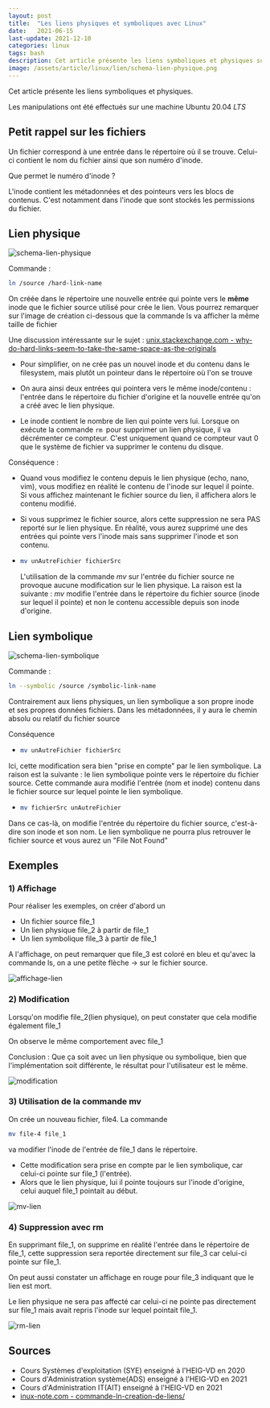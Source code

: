 ```yaml
---
layout: post
title:  "Les liens physiques et symboliques avec Linux"
date:   2021-06-15
last-update: 2021-12-10 
categories: linux
tags: bash
description: Cet article présente les liens symboliques et physiques sur un système d'exploitation GNU/Linux
image: /assets/article/linux/lien/schema-lien-physique.png
---
```


Cet article présente les liens symboliques et physiques. 

Les manipulations ont été effectués sur une machine Ubuntu 20.04 *LTS*



## Petit rappel sur les fichiers  

Un fichier correspond à une entrée dans le répertoire où il se trouve. Celui-ci contient le nom du fichier ainsi que son numéro d'inode.

Que permet le numéro d'inode ?

L'inode contient les métadonnées et des pointeurs vers les blocs de contenus. C'est notamment dans l'inode que sont stockés les permissions du fichier.



## Lien physique 

![schema-lien-physique]({{site.url_complet}}/assets/article/linux/lien/schema-lien-physique.png)

Commande :

```bash
ln /source /hard-link-name
```

On créée dans  le répertoire une nouvelle entrée qui pointe vers le **même** inode que le fichier source utilisé pour crée le lien. Vous pourrez remarquer sur l'image de création ci-dessous que la commande ls va afficher la même taille de fichier

Une discussion intéressante sur le sujet : [unix.stackexchange.com - why-do-hard-links-seem-to-take-the-same-space-as-the-originals](https://unix.stackexchange.com/questions/88423/why-do-hard-links-seem-to-take-the-same-space-as-the-originals)

- Pour simplifier, on ne crée pas un nouvel inode et du contenu dans le filesystem, mais plutôt un pointeur dans le répertoire où l'on se trouve


- On aura ainsi deux entrées qui pointera vers le même inode/contenu : l'entrée dans le répertoire du fichier d'origine et la nouvelle entrée qu'on a créé avec le lien physique.
- Le inode contient le nombre de lien qui pointe vers lui. Lorsque on exécute la commande `rm `pour supprimer un lien physique, il va décrémenter ce compteur. C'est uniquement quand ce compteur vaut 0 que le système de fichier va supprimer le contenu du  disque.



Conséquence :

- Quand vous modifiez le contenu depuis le lien physique (echo, nano, vim), vous modifiez en réalité le contenu de l'inode sur lequel il pointe. Si vous affichez maintenant le fichier source du lien, il affichera alors le contenu modifié.

- Si vous supprimez le fichier source, alors cette suppression ne sera PAS reporté sur le lien physique. En réalité, vous aurez supprimé une des entrées qui pointe vers l'inode mais sans supprimer l'inode et son contenu.

  

- ```bash
  mv unAutreFichier fichierSrc
  ```

  L'utilisation de la commande *mv* sur l'entrée du fichier source ne provoque  aucune modification sur le lien physique. La raison est la suivante : *mv* modifie l'entrée dans le répertoire du fichier source (inode sur lequel il pointe) et non le contenu accessible depuis son inode d'origine.



## Lien symbolique 

![schema-lien-symbolique]({{site.url_complet}}/assets/article/linux/lien/schema-lien-symbolique.png)

Commande :

```bash
ln --symbolic /source /symbolic-link-name
```

Contrairement aux liens physiques, un lien symbolique a son propre inode et ses propres données fichiers. Dans les métadonnées, il y aura le chemin absolu ou relatif du fichier source

Conséquence 

- ```bash
  mv unAutreFichier fichierSrc
  ```

Ici, cette modification sera bien "prise en compte" par le lien symbolique. La raison est la suivante : le lien symbolique pointe vers le répertoire du fichier source. Cette commande aura modifié l'entrée (nom et inode) contenu dans le fichier source sur lequel pointe le lien symbolique.



- ```bash
  mv fichierSrc unAutreFichier 
  ```

Dans ce cas-là, on modifie l'entrée du répertoire du fichier source, c'est-à-dire son inode et son nom. Le lien symbolique ne pourra plus retrouver le fichier source et vous aurez un "File Not Found"



## Exemples



### 1) Affichage

Pour réaliser les exemples, on créer d'abord un

-  Un fichier source file_1
- Un lien physique file_2 à partir de  file_1
- Un lien symbolique file_3 à partir de file_1

A l'affichage, on peut remarquer que file_3 est coloré en bleu et qu'avec la commande ls, on a une petite flèche -> sur le fichier source.

![affichage-lien]({{site.url_complet}}/assets/article/linux/lien/affichage-lien.PNG)

### 2) Modification

Lorsqu'on modifie file_2(lien physique), on peut constater que cela modifie également file_1

On observe le même comportement avec file_1

Conclusion : Que ça soit avec un lien physique ou symbolique, bien que l'implémentation soit différente, le résultat pour l'utilisateur est le même.

![modification]({{site.url_complet}}/assets/article/linux/lien/modification.PNG)

### 3) Utilisation de la commande mv

On crée un nouveau fichier, file4. La commande 

```bash
mv file-4 file_1
```

va modifier l'inode de l'entrée de file_1 dans le répertoire. 

- Cette modification sera prise en compte par le lien symbolique, car celui-ci pointe sur file_1 (l'entrée).
-  Alors que le lien physique, lui il pointe toujours sur l'inode d'origine, celui auquel file_1 pointait au début.

![mv-lien]({{site.url_complet}}/assets/article/linux/lien/mv-lien.PNG)

### 4) Suppression avec rm

En supprimant file_1, on supprime en réalité l'entrée dans le répertoire de file_1, cette suppression sera reportée directement sur file_3 car celui-ci pointe sur file_1.

On peut aussi constater un affichage en rouge pour file_3 indiquant que le lien est mort.

Le lien physique ne sera pas affecté car celui-ci ne pointe pas directement sur file_1 mais avait repris l'inode sur lequel pointait file_1.

![rm-lien]({{site.url_complet}}/assets/article/linux/lien/rm-lien.PNG)



## Sources

- Cours Systèmes d'exploitation (SYE) enseigné à l'HEIG-VD en 2020
- Cours d'Administration système(ADS) enseigné à l'HEIG-VD en 2021
- Cours d'Administration IT(AIT) enseigné à l'HEIG-VD en 2021
- [inux-note.com - commande-ln-creation-de-liens/](https://linux-note.com/commande-ln-creation-de-liens/)